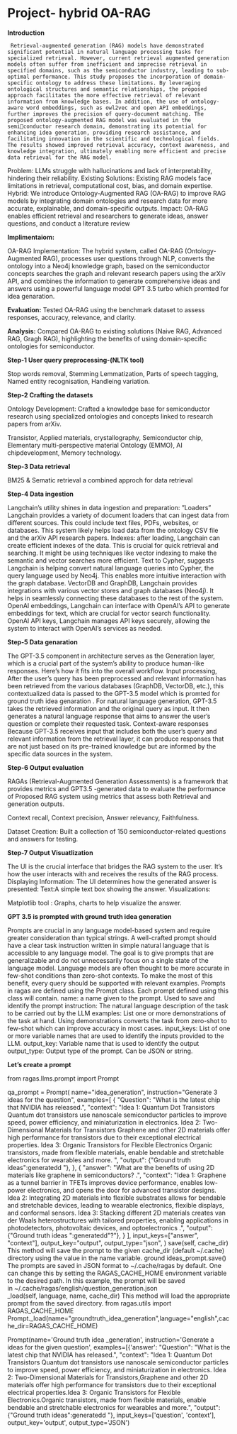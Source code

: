 # Project- hybrid OA-RAG #

**Introduction**

     Retrieval-augmented generation (RAG) models have demonstrated significant potential in natural language processing tasks for specialized retrieval. However, current retrieval augmented generation models often suffer from inefficient and imprecise retrieval in specified domains, such as the semiconductor industry, leading to sub-optimal performance. This study proposes the incorporation of domain-specific ontology to address these limitations. By leveraging ontological structures and semantic relationships, the proposed approach facilitates the more effective retrieval of relevant information from knowledge bases. In addition, the use of ontology-aware word embeddings, such as owl2vec and open API embeddings, further improves the precision of query-document matching. The proposed ontology-augmented RAG model was evaluated in the semiconductor research domain, demonstrating its potential for enhancing idea generation, providing research assistance, and facilitating innovation in the scientific and technological fields. The results showed improved retrieval accuracy, context awareness, and knowledge integration, ultimately enabling more efficient and precise data retrieval for the RAG model. 

Problem: LLMs struggle with hallucinations and lack of interpretability, hindering their reliability.
Existing Solutions: Existing RAG models face limitations in retrieval, computational cost, bias, and domain expertise.
Hybrid: We introduce Ontology-Augmented RAG (OA-RAG) to improve RAG models by integrating domain ontologies and research data for more accurate, explainable, and domain-specific outputs.
Impact: OA-RAG enables efficient retrieval and researchers to generate ideas, answer questions, and conduct a literature review

**Implimentaiom:**

OA-RAG Implementation: The hybrid system, called OA-RAG (Ontology-Augmented RAG), processes user questions through NLP, converts the ontology into a Neo4j knowledge graph, based on the semiconductor  concepts searches the graph and relevant research papers using the arXiv API, and combines the information to generate comprehensive ideas and answers using a powerful language model GPT 3.5 turbo which promted for idea genaration.

**Evaluation:** Tested OA-RAG using the benchmark dataset to assess responses, accuracy, relevance, and clarity.

**Analysis:** Compared OA-RAG to existing solutions (Naive RAG, Advanced RAG, Gragh RAG), highlighting the benefits of using domain-specific ontologies for semiconductor.


**Step-1 User query preprocessing-(NLTK tool)**

Stop words removal, Stemming Lemmatization, Parts of speech tagging, Named entity recognisation, Handleing variation.

**Step-2 Crafting the datasets**

Ontology Development: Crafted a knowledge base for semiconductor research using specialized ontologies and concepts linked to research papers from arXiv.

Transistor,
Applied materials,
crystallography, 
Semiconductor chip,
Elementary multi-perspective material
Ontology (EMMO), 
AI chipdevelopment, 
Memory technology.


**Step-3 Data retrieval**

BM25 & Sematic retrieval a combined approch for data retrieval

**Step-4 Data ingestion**

Langchain’s utility shines in data ingestion and preparation: ”Loaders” Langchain provides a variety of document loaders that can ingest data from different sources. This could include text files, PDFs, websites, or databases. This system likely helps load data from the ontology CSV file and the arXiv API research papers. Indexes: after loading, Langchain can create efficient indexes of the data. This is crucial for quick retrieval and searching. It might be using techniques like vector indexing to make the semantic and vector searches more efficient. Text to Cypher, suggests Langchain is helping convert natural language queries into Cypher, the query language used by Neo4j. This enables  more intuitive interaction with the graph database. VectorDB and GraphDB, Langchain provides integrations with various vector stores  and graph  databases (Neo4j). It helps in seamlessly connecting these databases to the rest of the system. OpenAI embeddings, Langchain can interface with OpenAI’s API to generate embeddings for text, which are crucial for vector search functionality. OpenAI API keys, Langchain manages API keys securely, allowing the system to interact with OpenAI’s services as needed.


**Step-5 Data genaration**

The GPT-3.5 component in architecture serves as the Generation layer, which is a crucial part of the system’s ability to produce human-like responses. Here’s how it fits into the overall workflow. Input processing, After the user’s query has been preprocessed and relevant information has been retrieved from the various databases (GraphDB, VectorDB, etc.), this contextualized data is passed to the GPT-3.5 model which is promted for ground truth idea genaration . For natural language generation, GPT-3.5 takes the retrieved information and the original query as input. It then generates a natural language response that aims to answer the user’s question or complete their requested task. Context-aware responses Because GPT-3.5 receives input that includes both the user’s query and relevant information from the retrieval layer, it can produce responses that are not just based on its pre-trained knowledge but are  informed by the specific data sources in the system.

**Step-6 Output evaluation**

RAGAs (Retrieval-Augmented Generation Assessments) is a framework that provides metrics and GPT3.5 -generated data to evaluate the performance of Proposed RAG system using metrics that assess both Retrieval and generation outputs. 

Context recall, Context precision,  Answer relevancy, Faithfulness.
 
Dataset Creation: Built a collection of 150 semiconductor-related questions and answers for testing.


**Step-7 Output Visuatlization**

The UI is the crucial interface that bridges the RAG system to the user. It’s how the user interacts with and receives the results of the RAG process.
Displaying Information: The UI determines how the generated answer is presented: Text:A simple text box showing the answer. Visualizations:

Matplotlib tool : Graphs, charts to help visualize the answer. 


**GPT 3.5 is prompted with ground truth idea generation**

     
Prompts are crucial in any language model-based system and require greater consideration than typical strings. A well-crafted prompt should have a clear task instruction written in simple natural language that is accessible to any language model. The goal is to give prompts that are generalizable and do not unnecessarily focus on a single state of the language model. Language models are often thought to be more accurate in few-shot conditions than zero-shot contexts. To make the most of this benefit, every query should be supported with relevant examples.
Prompts in ragas are defined using the Prompt class. Each prompt defined using this class will contain.
name: a name given to the prompt. Used to save and identify the prompt
instruction: The natural language description of the task to be carried out by the LLM
examples: List one or more demonstrations of the task at hand. Using demonstrations converts the task from zero-shot to few-shot which can improve accuracy in most cases.
input_keys: List of one or more variable names that are used to identify the inputs provided to the LLM.
output_key: Variable name that is used to identify the output
output_type: Output type of the prompt. Can be JSON or string.

**Let’s create a prompt**

from ragas.llms.prompt import Prompt

qa_prompt = Prompt(
    name="idea_generation",
    instruction="Generate 3  ideas for the question",
    examples=[
        {
            "Question": "What is the latest chip that NVIDIA has released.",
            "context": "Idea 1: Quantum Dot Transistors
Quantum dot transistors use nanoscale semiconductor particles to improve speed, power efficiency, and miniaturization in electronics.
Idea 2: Two-Dimensional Materials for Transistors
Graphene and other 2D materials offer high performance for transistors due to their exceptional electrical properties.
Idea 3: Organic Transistors for Flexible Electronics
Organic transistors, made from flexible materials, enable bendable and stretchable electronics for wearables and more.
",
            "output": {"Ground truth ideas":generatedd "},
        },
        {
            "answer": "What are the benefits of using 2D materials like graphene in semiconductors? .",
            "context": "Idea 1: Graphene as a tunnel barrier in TFETs improves device performance, enables low-power electronics, and opens the door for advanced transistor designs.
Idea 2: Integrating 2D materials into flexible substrates allows for bendable and stretchable devices, leading to wearable electronics, flexible displays, and conformal sensors.
Idea 3: Stacking different 2D materials creates van der Waals heterostructures with tailored properties, enabling applications in photodetectors, photovoltaic devices, and optoelectronics
.",
            "output": {"Ground truth ideas ":generatedd"?"},
        }
    ],
    input_keys=["answer", "context"],
    output_key="output",
    output_type="json",
)
save(self, cache_dir)
This method will save the prompt to the given cache_dir (default ~/.cache) directory using the value in the name variable.
ground ideas_prompt.save()
The prompts are saved in JSON format to ~/.cache/ragas by default. One can change this by setting the RAGAS_CACHE_HOME environment variable to the desired path. In this example, the prompt will be saved in ~/.cache/ragas/english/question_generation.json
_load(self, language, name, cache_dir)
This method will load the appropriate prompt from the saved directory.
from ragas.utils import RAGAS_CACHE_HOME
Prompt._load(name="groundtruth_idea_generation",language="english",cache_dir=RAGAS_CACHE_HOME)

Prompt(name='Ground truth idea _generation', instruction='Generate a ideas for the given question', examples=[{'answer': "Question": "What is the latest chip that NVIDIA has released.",   "context": "Idea 1: Quantum Dot Transistors
Quantum dot transistors use nanoscale semiconductor particles to improve speed, power efficiency, and miniaturization in electronics.
Idea 2: Two-Dimensional Materials for Transistors,Graphene and other 2D materials offer high performance for transistors due to their exceptional electrical properties.Idea 3: Organic Transistors for Flexible Electronics.Organic transistors, made from flexible materials, enable bendable and stretchable electronics for wearables and more.",   "output": {"Ground truth ideas":generatedd "},
 input_keys=['question', 'context'], output_key='output', output_type='JSON')
